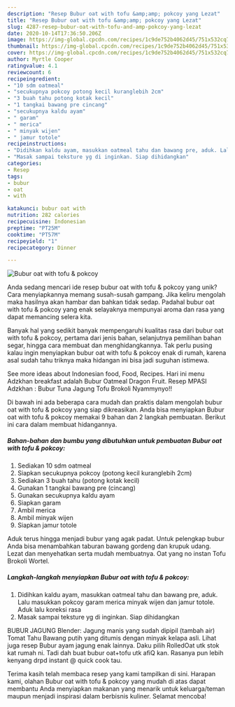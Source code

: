 ```yaml
---
description: "Resep Bubur oat with tofu &amp;amp; pokcoy yang Lezat"
title: "Resep Bubur oat with tofu &amp;amp; pokcoy yang Lezat"
slug: 4287-resep-bubur-oat-with-tofu-and-amp-pokcoy-yang-lezat
date: 2020-10-14T17:36:50.206Z
image: https://img-global.cpcdn.com/recipes/1c9de752b4062d45/751x532cq70/bubur-oat-with-tofu-pokcoy-foto-resep-utama.jpg
thumbnail: https://img-global.cpcdn.com/recipes/1c9de752b4062d45/751x532cq70/bubur-oat-with-tofu-pokcoy-foto-resep-utama.jpg
cover: https://img-global.cpcdn.com/recipes/1c9de752b4062d45/751x532cq70/bubur-oat-with-tofu-pokcoy-foto-resep-utama.jpg
author: Myrtle Cooper
ratingvalue: 4.1
reviewcount: 6
recipeingredient:
- "10 sdm oatmeal"
- "secukupnya pokcoy potong kecil kuranglebih 2cm"
- "3 buah tahu potong kotak kecil"
- "1 tangkai bawang pre cincang"
- "secukupnya kaldu ayam"
- " garam"
- " merica"
- " minyak wijen"
- " jamur totole"
recipeinstructions:
- "Didihkan kaldu ayam, masukkan oatmeal tahu dan bawang pre, aduk. Lalu masukkan pokcoy garam merica minyak wijen dan jamur totole. Aduk lalu koreksi rasa"
- "Masak sampai teksture yg di inginkan. Siap dihidangkan"
categories:
- Resep
tags:
- bubur
- oat
- with

katakunci: bubur oat with 
nutrition: 282 calories
recipecuisine: Indonesian
preptime: "PT25M"
cooktime: "PT57M"
recipeyield: "1"
recipecategory: Dinner

---
```



![Bubur oat with tofu &amp; pokcoy](https://img-global.cpcdn.com/recipes/1c9de752b4062d45/751x532cq70/bubur-oat-with-tofu-pokcoy-foto-resep-utama.jpg)

Anda sedang mencari ide resep bubur oat with tofu &amp; pokcoy yang unik? Cara menyiapkannya memang susah-susah gampang. Jika keliru mengolah maka hasilnya akan hambar dan bahkan tidak sedap. Padahal bubur oat with tofu &amp; pokcoy yang enak selayaknya mempunyai aroma dan rasa yang dapat memancing selera kita.

Banyak hal yang sedikit banyak mempengaruhi kualitas rasa dari bubur oat with tofu &amp; pokcoy, pertama dari jenis bahan, selanjutnya pemilihan bahan segar, hingga cara membuat dan menghidangkannya. Tak perlu pusing kalau ingin menyiapkan bubur oat with tofu &amp; pokcoy enak di rumah, karena asal sudah tahu triknya maka hidangan ini bisa jadi suguhan istimewa.

See more ideas about Indonesian food, Food, Recipes. Hari ini menu Adzkhan breakfast adalah Bubur Oatmeal Dragon Fruit. Resep MPASI Adzkhan : Bubur Tuna Jagung Tofu Brokoli Nyammynyo!!


Di bawah ini ada beberapa cara mudah dan praktis dalam mengolah bubur oat with tofu &amp; pokcoy yang siap dikreasikan. Anda bisa menyiapkan Bubur oat with tofu &amp; pokcoy memakai 9 bahan dan 2 langkah pembuatan. Berikut ini cara dalam membuat hidangannya.

<!--inarticleads1-->

##### Bahan-bahan dan bumbu yang dibutuhkan untuk pembuatan Bubur oat with tofu &amp; pokcoy:

1. Sediakan 10 sdm oatmeal
1. Siapkan secukupnya pokcoy (potong kecil kuranglebih 2cm)
1. Sediakan 3 buah tahu (potong kotak kecil)
1. Gunakan 1 tangkai bawang pre (cincang)
1. Gunakan secukupnya kaldu ayam
1. Siapkan  garam
1. Ambil  merica
1. Ambil  minyak wijen
1. Siapkan  jamur totole


Aduk terus hingga menjadi bubur yang agak padat. Untuk pelengkap bubur Anda bisa menambahkan taburan bawang gordeng dan krupuk udang. Lezat dan menyehatkan serta mudah membuatnya. Oat yang no instan Tofu Brokoli Wortel. 

<!--inarticleads2-->

##### Langkah-langkah menyiapkan Bubur oat with tofu &amp; pokcoy:

1. Didihkan kaldu ayam, masukkan oatmeal tahu dan bawang pre, aduk. Lalu masukkan pokcoy garam merica minyak wijen dan jamur totole. Aduk lalu koreksi rasa
1. Masak sampai teksture yg di inginkan. Siap dihidangkan


BUBUR JAGUNG Blender: Jagung manis yang sudah dipipil (tambah air) Tomat Tahu Bawang putih yang ditumis dengan minyak kelapa asli. Lihat juga resep Bubur ayam jagung enak lainnya. Daku pilih RolledOat utk stok kat rumah ni. Tadi dah buat bubur oat+tofu utk afiQ kan. Rasanya pun lebih kenyang drpd instant @ quick cook tau. 

Terima kasih telah membaca resep yang kami tampilkan di sini. Harapan kami, olahan Bubur oat with tofu &amp; pokcoy yang mudah di atas dapat membantu Anda menyiapkan makanan yang menarik untuk keluarga/teman maupun menjadi inspirasi dalam berbisnis kuliner. Selamat mencoba!
